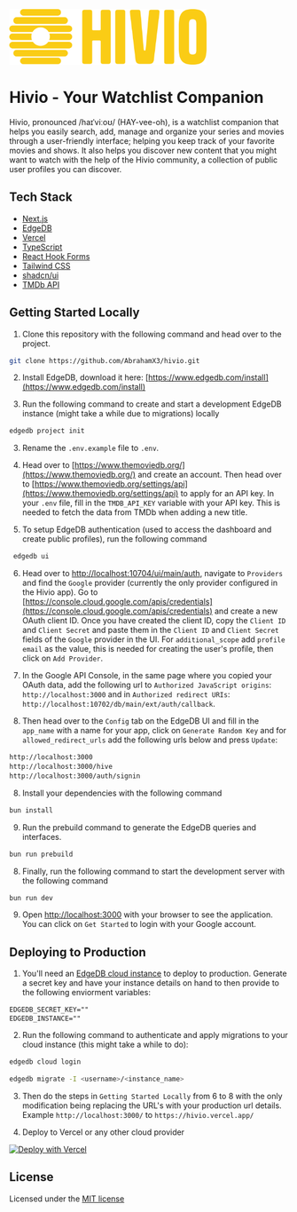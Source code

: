 <img src="public/logo.png" alt="Hivio" width="auto" height="100">

# Hivio - Your Watchlist Companion

Hivio, pronounced /haɪˈviːoʊ/ (HAY-vee-oh), is a watchlist companion that helps
you easily search, add, manage and organize your series and movies through a
user-friendly interface; helping you keep track of your favorite movies and
shows. It also helps you discover new content that you might want to watch with
the help of the Hivio community, a collection of public user profiles you can
discover.

## Tech Stack

- [Next.js](https://nextjs.org)
- [EdgeDB](https://www.edgedb.com)
- [Vercel](https://vercel.com)
- [TypeScript](https://www.typescriptlang.org)
- [React Hook Forms](https://react-hook-form.com)
- [Tailwind CSS](https://tailwindcss.com)
- [shadcn/ui](https://ui.shadcn.com/)
- [TMDb API](https://www.themoviedb.org)

## Getting Started Locally

1. Clone this repository with the following command and head over to the
   project.

```bash
git clone https://github.com/AbrahamX3/hivio.git
```

2. Install EdgeDB, download it here:
   [https://www.edgedb.com/install](https://www.edgedb.com/install)

3. Run the following command to create and start a development EdgeDB instance
   (might take a while due to migrations) locally

```bash
edgedb project init
```

3. Rename the `.env.example` file to `.env`.

4. Head over to [https://www.themoviedb.org/](https://www.themoviedb.org/) and
   create an account. Then head over to
   [https://www.themoviedb.org/settings/api](https://www.themoviedb.org/settings/api)
   to apply for an API key. In your `.env` file, fill in the `TMDB_API_KEY`
   variable with your API key. This is needed to fetch the data from TMDb when
   adding a new title.

5. To setup EdgeDB authentication (used to access the dashboard and create
   public profiles), run the following command

```bash
 edgedb ui
```

6. Head over to
   [http://localhost:10704/ui/main/auth](http://localhost:10704/ui/main/auth),
   navigate to `Providers` and find the `Google` provider (currently the only
   provider configured in the Hivio app). Go to
   [https://console.cloud.google.com/apis/credentials](https://console.cloud.google.com/apis/credentials)
   and create a new OAuth client ID. Once you have created the client ID, copy
   the `Client ID` and `Client Secret` and paste them in the `Client ID` and
   `Client Secret` fields of the `Google` provider in the UI. For
   `additional_scope` add `profile email` as the value, this is needed for
   creating the user's profile, then click on `Add Provider`.

7. In the Google API Console, in the same page where you copied your OAuth data,
   add the following url to `Authorized JavaScript origins`:
   `http://localhost:3000` and in `Authorized redirect URIs`:
   `http://localhost:10702/db/main/ext/auth/callback`.

8. Then head over to the `Config` tab on the EdgeDB UI and fill in the
   `app_name` with a name for your app, click on `Generate Random Key` and for
   `allowed_redirect_urls` add the following urls below and press `Update`:

```bash
http://localhost:3000
http://localhost:3000/hive
http://localhost:3000/auth/signin
```

8. Install your dependencies with the following command

```bash
bun install
```

9. Run the prebuild command to generate the EdgeDB queries and interfaces.

```bash
bun run prebuild
```

8. Finally, run the following command to start the development server with the
   following command

```bash
bun run dev
```

9. Open [http://localhost:3000](http://localhost:3000) with your browser to see
   the application. You can click on `Get Started` to login with your Google
   account.

## Deploying to Production

1. You'll need an [EdgeDB cloud instance](https://www.edgedb.com/cloud) to
   deploy to production. Generate a secret key and have your instance details on
   hand to then provide to the following enviorment variables:

```
EDGEDB_SECRET_KEY=""
EDGEDB_INSTANCE=""
```

2. Run the following command to authenticate and apply migrations to your cloud
   instance (this might take a while to do):

```bash
edgedb cloud login
```

```bash
edgedb migrate -I <username>/<instance_name>
```

3. Then do the steps in `Getting Started Locally` from 6 to 8 with the only
   modification being replacing the URL's with your production url details.
   Example `http://localhost:3000/` to `https://hivio.vercel.app/`

4. Deploy to Vercel or any other cloud provider

[![Deploy with Vercel](https://vercel.com/button)](https://vercel.com/new/clone?repository-url=https%3A%2F%2Fgithub.com%2FAbrahamX3%2Fhivio&env=NEXT_PUBLIC_BASE_URL,TMDB_API_KEY,EDGEDB_SECRET_KEY,EDGEDB_INSTANCE&envDescription=EDGEDB_SECRET_KEY&envLink=https%3A%2F%2Fwww.edgedb.com%2Fcloud&project-name=hivio&repository-name=hivio&demo-title=Hivio&demo-description=A%20watchlist%20companion%20that%20helps%20you%20easily%20search%2C%20add%2C%20manage%20and%20organize%20your%20series%20and%20movies%20through%20a%20user-friendly%20interface&demo-url=https%3A%2F%2Fhivio.vercel.app)

## License

Licensed under the
[MIT license](https://github.com/AbrahamX3/hivio/edit/master/LICENSE.md)
